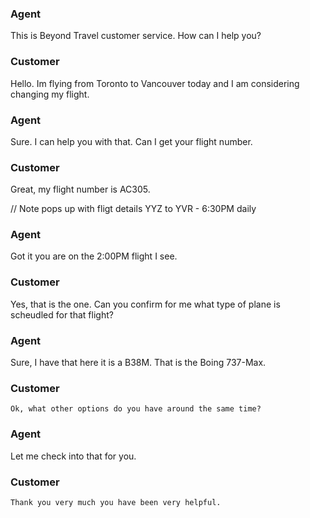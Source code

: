 ###  **Agent**
  This is Beyond Travel customer service. How can I help you?
	
###  Customer
  Hello. Im flying from Toronto to Vancouver today and I am considering changing my flight.

###  **Agent**
  Sure. I can help you with that. Can I get your flight number.
	
###  Customer
  Great, my flight number is AC305.

// Note pops up with fligt details YYZ to YVR - 6:30PM daily

###  **Agent**
  Got it you are on the 2:00PM flight I see.

###  Customer
  Yes, that is the one. Can you confirm for me what type of plane is scheudled for that flight?

###  **Agent**
  Sure, I have that here it is a B38M. That is the Boing 737-Max.

###  Customer
	Ok, what other options do you have around the same time?

###  **Agent**
Let me check into that for you.

###  Customer
	Thank you very much you have been very helpful.
	


